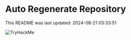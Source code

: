 # Auto Regenerate Repository

This README was last updated: 2024-08-21 03:33:51

 ![TryHackMe](https://tryhackme.com/badge/533634)